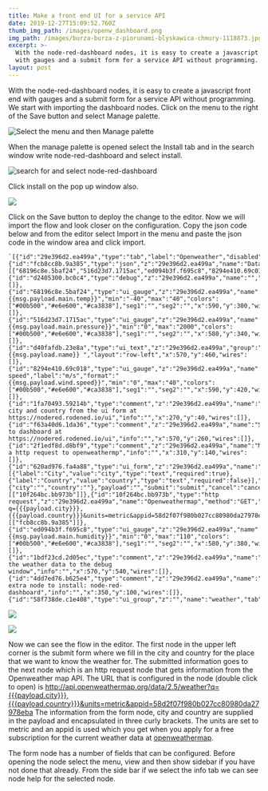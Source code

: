 ```yaml
---
title: Make a front end UI for a service API
date: 2019-12-27T15:09:52.760Z
thumb_img_path: /images/openw_dashboard.png
img_path: /images/burza-burza-z-piorunami-blyskawica-chmury-1118873.jpg
excerpt: >-
  With the node-red-dashboard nodes, it is easy to create a javascript front end
  with gauges and a submit form for a service API without programming.
layout: post
---
```

With the node-red-dashboard nodes, it is easy to create a javascript front end with gauges and a submit form for a service API without programming. We start with importing the dashboard nodes. Click on the menu to the right of the Save button and select Manage palette. 

![Select the menu and then Manage palette](/images/manage_palette_n.png)

When the manage palette is opened select the Install tab and in the search window write node-red-dashboard and select install. 

![search for and select node-red-dashboard](/images/install_dashboard1png.png "Search for and select node-red-dashboard")

Click install on the pop up window also. 

![](/images/install_dashboard2.png)

Click on the Save button to deploy the change to the editor.  Now we will import the flow and look closer on the configuration. Copy the json code below and from the editor select Import in the menu and paste the json code in the window area and click import.  

```
`[{"id":"29e396d2.ea499a","type":"tab","label":"Openweather","disabled":false,"info":""},{"id":"fcb8cc8b.9a385","type":"json","z":"29e396d2.ea499a","name":"Data","property":"payload","action":"","pretty":true,"x":290,"y":380,"wires":[["68196c8e.5baf24","516d23d7.1715ac","ed094b3f.f695c8","8294e410.69c018","d40fafdb.23e8a","d2405300.bc0c4"]]},{"id":"d2405300.bc0c4","type":"debug","z":"29e396d2.ea499a","name":"","active":true,"tosidebar":true,"console":false,"tostatus":false,"complete":"payload","targetType":"msg","x":470,"y":580,"wires":[]},{"id":"68196c8e.5baf24","type":"ui_gauge","z":"29e396d2.ea499a","name":"","group":"58f738de.c1e408","order":4,"width":"3","height":"3","gtype":"gage","title":"Temperature","label":"°C","format":"{{msg.payload.main.temp}}","min":"-40","max":"40","colors":["#00b500","#e6e600","#ca3838"],"seg1":"","seg2":"","x":590,"y":300,"wires":[]},{"id":"516d23d7.1715ac","type":"ui_gauge","z":"29e396d2.ea499a","name":"","group":"58f738de.c1e408","order":5,"width":"3","height":"3","gtype":"gage","title":"Pressure","label":"hPa","format":"{{msg.payload.main.pressure}}","min":"0","max":"2000","colors":["#00b500","#e6e600","#ca3838"],"seg1":"","seg2":"","x":580,"y":340,"wires":[]},{"id":"d40fafdb.23e8a","type":"ui_text","z":"29e396d2.ea499a","group":"58f738de.c1e408","order":3,"width":0,"height":0,"name":"","label":"City","format":"{{msg.payload.name}} ","layout":"row-left","x":570,"y":460,"wires":[]},{"id":"8294e410.69c018","type":"ui_gauge","z":"29e396d2.ea499a","name":"","group":"58f738de.c1e408","order":7,"width":"3","height":"3","gtype":"gage","title":"Wind speed","label":"m/s","format":"{{msg.payload.wind.speed}}","min":"0","max":"40","colors":["#00b500","#e6e600","#ca3838"],"seg1":"","seg2":"","x":590,"y":420,"wires":[]},{"id":"1fa70493.59214b","type":"comment","z":"29e396d2.ea499a","name":"Collect city and country from the ui form at https://nodered.rodened.io/ui","info":"","x":270,"y":40,"wires":[]},{"id":"f63a40d6.1da36","type":"comment","z":"29e396d2.ea499a","name":"Send to dashboard at https://nodered.rodened.io/ui","info":"","x":570,"y":260,"wires":[]},{"id":"2f1edf8d.d8bf9","type":"comment","z":"29e396d2.ea499a","name":"Make a http request to openweathermp","info":"","x":310,"y":140,"wires":[]},{"id":"620ad976.fa4a88","type":"ui_form","z":"29e396d2.ea499a","name":"","label":"","group":"58f738de.c1e408","order":2,"width":0,"height":0,"options":[{"label":"City","value":"city","type":"text","required":true},{"label":"Country","value":"country","type":"text","required":false}],"formValue":{"city":"","country":""},"payload":"","submit":"submit","cancel":"cancel","topic":"topic","x":70,"y":80,"wires":[["10f264bc.bb973b"]]},{"id":"10f264bc.bb973b","type":"http request","z":"29e396d2.ea499a","name":"Openweathermap","method":"GET","ret":"txt","paytoqs":true,"url":"http://api.openweathermap.org/data/2.5/weather?q={{{payload.city}}},{{{payload.country}}}&units=metric&appid=58d2f07f980b027cc80980da27978eba","tls":"","persist":false,"proxy":"","authType":"","x":250,"y":200,"wires":[["fcb8cc8b.9a385"]]},{"id":"ed094b3f.f695c8","type":"ui_gauge","z":"29e396d2.ea499a","name":"","group":"58f738de.c1e408","order":6,"width":"3","height":"3","gtype":"gage","title":"Humidity","label":"","format":"{{msg.payload.main.humidity}}","min":"0","max":"110","colors":["#00b500","#e6e600","#ca3838"],"seg1":"","seg2":"","x":580,"y":380,"wires":[]},{"id":"1bdf23cd.2d05ec","type":"comment","z":"29e396d2.ea499a","name":"Send the weather data to the debug window","info":"","x":570,"y":540,"wires":[]},{"id":"4dd7ed76.b625e4","type":"comment","z":"29e396d2.ea499a","name":"Required extra node to install: node-red-dashboard","info":"","x":350,"y":100,"wires":[]},{"id":"58f738de.c1e408","type":"ui_group","z":"","name":"weather","tab":null,"order":2,"disp":true,"width":"12","collapse":true}]`
```

![](/images/import_flow.png)

![](/images/openweditor.png)

Now we can see the flow in the editor. The first node in the upper left corner is the submit form where we fill in the city and country for the place that we want to know the weather for. The submitted information goes to the next node which is an http request node that gets information from the Openweather map API. The URL that is configured in the node (double click to open) is http://api.openweathermap.org/data/2.5/weather?q={{{payload.city}}},{{{payload.country}}}&units=metric&appid=58d2f07f980b027cc80980da27978eba The information from the form node, city and country are supplied in the payload and encapsulated in three curly brackets. The units are set to metric and an appid is used which you get when you apply for a free subscription for the current weather data at [openweathermap](https://openweathermap.org/api).

The form node has a number of fields that can be configured. Before opening the node select the menu, view and then show sidebar if you have not done that already. From the side bar if we select the info tab we can see node help for the selected node.
